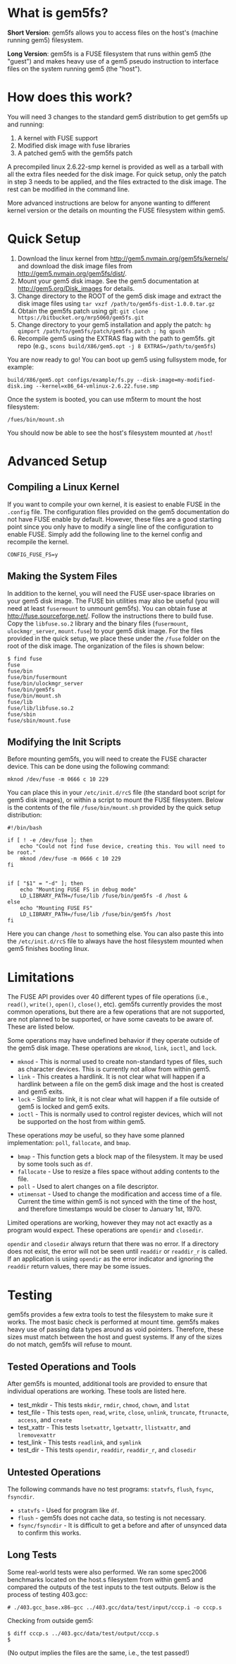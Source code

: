 What is gem5fs?
===============

**Short Version**: gem5fs allows you to access files on the host's (machine running gem5) filesystem.

**Long Version**: gem5fs is a FUSE filesystem that runs within gem5 (the "guest") and makes heavy use of a gem5 pseudo instruction to interface files on the system running gem5 (the "host").


How does this work?
===================

You will need 3 changes to the standard gem5 distribution to get gem5fs up and running:

 1. A kernel with FUSE support
 2. Modified disk image with fuse libraries
 3. A patched gem5 with the gem5fs patch

A precompiled linux 2.6.22-smp kernel is provided as well as a tarball with all the extra files needed for the disk image. For quick setup, only the patch in step 3 needs to be applied, and the files extracted to the disk image. The rest can be modified in the command line. 

More advanced instructions are below for anyone wanting to different kernel version or the details on mounting the FUSE filesystem within gem5.

Quick Setup
===========

 1. Download the linux kernel from <http://gem5.nvmain.org/gem5fs/kernels/> and download the disk image files from <http://gem5.nvmain.org/gem5fs/dist/>. 
 2. Mount your gem5 disk image. See the gem5 documentation at <http://gem5.org/Disk_images> for details.
 3. Change directory to the ROOT of the gem5 disk image and extract the disk image files using `tar vxzf /path/to/gem5fs-dist-1.0.0.tar.gz`
 4. Obtain the gem5fs patch using git: `git clone https://bitbucket.org/mrp5060/gem5fs.git`
 5. Change directory to your gem5 installation and apply the patch: `hg qimport /path/to/gem5fs/patch/gem5fs.patch ; hg qpush`
 6. Recompile gem5 using the EXTRAS flag with the path to gem5fs. git repo (e.g., `scons build/X86/gem5.opt -j 8 EXTRAS=/path/to/gem5fs`)

You are now ready to go! You can boot up gem5 using fullsystem mode, for example:

    build/X86/gem5.opt configs/example/fs.py --disk-image=my-modified-disk.img --kernel=x86_64-vmlinux-2.6.22.fuse.smp 

Once the system is booted, you can use m5term to mount the host filesystem:

    /fues/bin/mount.sh

You should now be able to see the host's filesystem mounted at `/host`!


Advanced Setup
==============

Compiling a Linux Kernel
------------------------

If you want to compile your own kernel, it is easiest to enable FUSE in the `.config` file. The configuration files provided on the gem5 documentation do not have FUSE enable by default. However, these files are a good starting point since you only have to modify a single line of the configuration to enable FUSE. Simply add the following line to the kernel config and recompile the kernel.

    CONFIG_FUSE_FS=y

Making the System Files
-----------------------

In addition to the kernel, you will need the FUSE user-space libraries on your gem5 disk image. The FUSE bin utilities may also be useful (you will need at least `fusermount` to unmount gem5fs). You can obtain fuse at http://fuse.sourceforge.net/. Follow the instructions there to build fuse. Copy the `libfuse.so.2` library and the binary files (`fusermount`, `ulockmgr_server`, `mount.fuse`) to your gem5 disk image. For the files provided in the quick setup, we place these under the `/fuse` folder on the root of the disk image. The organization of the files is shown below:

    $ find fuse
    fuse
    fuse/bin
    fuse/bin/fusermount
    fuse/bin/ulockmgr_server
    fuse/bin/gem5fs
    fuse/bin/mount.sh
    fuse/lib
    fuse/lib/libfuse.so.2
    fuse/sbin
    fuse/sbin/mount.fuse

Modifying the Init Scripts
--------------------------

Before mounting gem5fs, you will need to create the FUSE character device. This can be done using the following command:

    mknod /dev/fuse -m 0666 c 10 229

You can place this in your `/etc/init.d/rcS` file (the standard boot script for gem5 disk images), or within a script to mount the FUSE filesystem. Below is the contents of the file `/fuse/bin/mount.sh` provided by the quick setup distribution:

    #!/bin/bash

    if [ ! -e /dev/fuse ]; then
        echo "Could not find fuse device, creating this. You will need to be root."
        mknod /dev/fuse -m 0666 c 10 229
    fi


    if [ "$1" = "-d" ]; then
        echo "Mounting FUSE FS in debug mode"
        LD_LIBRARY_PATH=/fuse/lib /fuse/bin/gem5fs -d /host &
    else
        echo "Mounting FUSE FS"
        LD_LIBRARY_PATH=/fuse/lib /fuse/bin/gem5fs /host
    fi

Here you can change `/host` to something else. You can also paste this into the `/etc/init.d/rcS` file to always have the host filesystem mounted when gem5 finishes booting linux. 

Limitations
===========

The FUSE API provides over 40 different types of file operations (i.e., `read()`, `write()`, `open()`, `close()`, etc). gem5fs currently provides the most common operations, but there are a few operations that are not supported, are not planned to be supported, or have some caveats to be aware of. These are listed below.

Some operations may have undefined behavior if they operate outside of the gem5 disk image. These operations are `mknod`, `link`, `ioctl`, and `lock`. 

 * `mknod` - This is normal used to create non-standard types of files, such as character devices. This is currently not allow from within gem5.
 * `link` - This creates a hardlink. It is not clear what will happen if a hardlink between a file on the gem5 disk image and the host is created and gem5 exits.
 * `lock` - Similar to link, it is not clear what will happen if a file outside of gem5 is locked and gem5 exits.
 * `ioctl` - This is normally used to control register devices, which will not be supported on the host from within gem5.

These operations *may* be useful, so they have some planned implementation: `poll`, `fallocate`, and `bmap`.

 * `bmap` - This function gets a block map of the filesystem. It may be used by some tools such as `df`.
 * `fallocate` - Use to resize a files space without adding contents to the file.
 * `poll` - Used to alert changes on a file descriptor.
 * `utimensat` - Used to change the modification and access time of a file. Current the time within gem5 is not synced with the time of the host, and therefore timestamps would be closer to January 1st, 1970.

Limited operations are working, however they may not act exactly as a program would expect. These operations are `opendir` and `closedir`.

`opendir` and `closedir` always return that there was no error. If a directory does not exist, the error will not be seen until `readdir` or `readdir_r` is called. If an application is using `opendir` as the error indicator and ignoring the `readdir` return values, there may be some issues.

Testing
=======

gem5fs provides a few extra tools to test the filesystem to make sure it works. The most basic check is performed at mount time. gem5fs makes heavy use of passing data types around as void pointers. Therefore, these sizes must match between the host and guest systems. If any of the sizes do not match, gem5fs will refuse to mount.

Tested Operations and Tools
---------------------------

After gem5fs is mounted, additional tools are provided to ensure that individual operations are working. These tools are listed here.

 * test_mkdir - This tests `mkdir`, `rmdir`, `chmod`, `chown`, and `lstat`
 * test_file - This tests `open`, `read`, `write`, `close`, `unlink`, `truncate`, `ftrunacte`, `access`, and `create`
 * test_xattr - This tests `lsetxattr`, `lgetxattr`, `llistxattr`, and `lremovexattr`
 * test_link - This tests `readlink`, and `symlink`
 * test_dir - This tests `opendir`, `readdir`, `readdir_r`, and `closedir`

Untested Operations
-------------------

The following commands have no test programs: `statvfs`, `flush`, `fsync`, `fsyncdir`. 

 * `statvfs` - Used for program like `df`.
 * `flush` - gem5fs does not cache data, so testing is not necessary.
 * `fsync/fsyncdir` - It is difficult to get a before and after of unsynced data to confirm this works.

Long Tests
----------

Some real-world tests were also performed. We ran some spec2006 benchmarks located on the host.s filesystem from within gem5 and compared the outputs of the test inputs to the test outputs. Below is the process of testing 403.gcc:

    # ./403.gcc_base.x86-gcc ../403.gcc/data/test/input/cccp.i -o cccp.s

Checking from outside gem5:

    $ diff cccp.s ../403.gcc/data/test/output/cccp.s
    $

(No output implies the files are the same, i.e., the test passed!)


